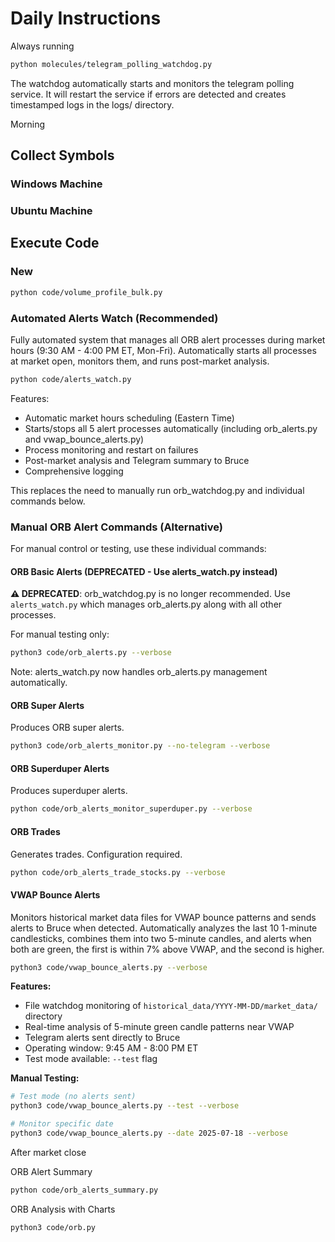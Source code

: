 # Daily Instructions

Always running

```bash
python molecules/telegram_polling_watchdog.py
```

The watchdog automatically starts and monitors the telegram polling service. It will restart the service if errors are detected and creates timestamped logs in the logs/ directory.

Morning

## Collect Symbols

### Windows Machine

### Ubuntu Machine

## Execute Code

### New

```bash
python code/volume_profile_bulk.py
```

### Automated Alerts Watch (Recommended)

Fully automated system that manages all ORB alert processes during market hours (9:30 AM - 4:00 PM ET, Mon-Fri). Automatically starts all processes at market open, monitors them, and runs post-market analysis.

```bash
python code/alerts_watch.py
```

Features:
- Automatic market hours scheduling (Eastern Time)
- Starts/stops all 5 alert processes automatically (including orb_alerts.py and vwap_bounce_alerts.py)
- Process monitoring and restart on failures
- Post-market analysis and Telegram summary to Bruce
- Comprehensive logging

This replaces the need to manually run orb_watchdog.py and individual commands below.

### Manual ORB Alert Commands (Alternative)

For manual control or testing, use these individual commands:

#### ORB Basic Alerts (DEPRECATED - Use alerts_watch.py instead)

**⚠️ DEPRECATED**: orb_watchdog.py is no longer recommended. Use `alerts_watch.py` which manages orb_alerts.py along with all other processes.

For manual testing only:

```bash
python3 code/orb_alerts.py --verbose
```

Note: alerts_watch.py now handles orb_alerts.py management automatically.

#### ORB Super Alerts

Produces ORB super alerts.

```bash
python3 code/orb_alerts_monitor.py --no-telegram --verbose
```

#### ORB Superduper Alerts

Produces superduper alerts.

```bash
python code/orb_alerts_monitor_superduper.py --verbose
```

#### ORB Trades

Generates trades. Configuration required.

```bash
python code/orb_alerts_trade_stocks.py --verbose
```

#### VWAP Bounce Alerts

Monitors historical market data files for VWAP bounce patterns and sends alerts to Bruce when detected. Automatically analyzes the last 10 1-minute candlesticks, combines them into two 5-minute candles, and alerts when both are green, the first is within 7% above VWAP, and the second is higher.

```bash
python3 code/vwap_bounce_alerts.py --verbose
```

**Features:**
- File watchdog monitoring of `historical_data/YYYY-MM-DD/market_data/` directory
- Real-time analysis of 5-minute green candle patterns near VWAP
- Telegram alerts sent directly to Bruce
- Operating window: 9:45 AM - 8:00 PM ET
- Test mode available: `--test` flag

**Manual Testing:**
```bash
# Test mode (no alerts sent)
python3 code/vwap_bounce_alerts.py --test --verbose

# Monitor specific date
python3 code/vwap_bounce_alerts.py --date 2025-07-18 --verbose
```

After market close

ORB Alert Summary

```bash
python code/orb_alerts_summary.py
```

ORB Analysis with Charts

```bash
python3 code/orb.py
```
